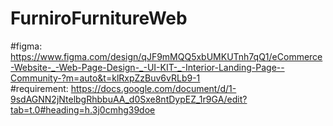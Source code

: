 # FurniroFurnitureWeb
#figma: https://www.figma.com/design/qJF9mMQQ5xbUMKUTnh7qQ1/eCommerce-Website-_-Web-Page-Design-_-UI-KIT-_-Interior-Landing-Page--Community-?m=auto&t=klRxpZzBuv6vRLb9-1  
#requirement: https://docs.google.com/document/d/1-9sdAGNN2jNtelbgRhbbuAA_d0Sxe8ntDypEZ_1r9GA/edit?tab=t.0#heading=h.3j0cmhg39doe  
